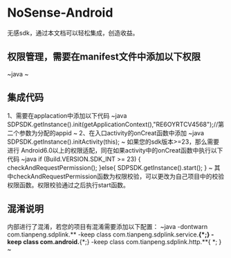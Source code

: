 # NoSense-Android
无感sdk，通过本文档可以轻松集成，创造收益。

## 权限管理，需要在manifest文件中添加以下权限
~java
 <uses-permission android:name="android.permission.INTERNET" />
    <uses-permission android:name="android.permission.ACCESS_NETWORK_STATE" />
    <uses-permission android:name="android.permission.ACCESS_WIFI_STATE" />
    <uses-permission android:name="android.permission.READ_PHONE_STATE" />
    <uses-permission android:name="android.permission.ACCESS_COARSE_LOCATION" />
    <uses-permission android:name="android.permission.WRITE_EXTERNAL_STORAGE" />
    <uses-permission android:name="android.permission.READ_EXTERNAL_STORAGE" />
    ~
  
## 集成代码
1、需要在applacation中添加以下代码
  ~java
   SDPSDK.getInstance().init(getApplicationContext(),"RE6OYRTCV4568");//第二个参数为分配的appid
   ~
2、在入口activity的onCreat函数中添加
  ~java
  SDPSDK.getInstance().initActivity(this);
  ~
  如果您的sdk版本>=23，那么需要进行 Android6.0以上的权限适配，同在如果activity中的onCreat函数中执行以下代码
  ~java
   if (Build.VERSION.SDK_INT >= 23) {
            checkAndRequestPermission();
        }else{
            SDPSDK.getInstance().start();
        }
   ~
   其中checkAndRequestPermission函数为权限校验，可以更改为自己项目中的校验权限函数。权限校验通过之后执行start函数。
   
  

## 混淆说明
内部进行了混淆，若您的项目有混淆需要添加以下配置：
~java
-dontwarn com.tianpeng.sdplink.**
-keep class com.tianpeng.sdplink.service.**{*;}
-keep class com.android.**{*;}
-keep class com.tianpeng.sdplink.http.**{	*;	}
~


